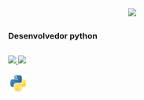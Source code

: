 <h1 align="center">
    <img src="https://readme-typing-svg.herokuapp.com/?font=Righteous&size=35&center=true&vCenter=true&width=520&height=70&duration=4000&lines=Olá!+👋;+Sou+Handerson+da+rocha+souza!;" />
</h1>
<h3>Desenvolvedor python </h3>

<!--


- 🔭 I’m currently working on ...
- 🌱 I’m currently learning ...
- 👯 I’m looking to collaborate on ...
- 🤔 I’m looking for help with ...
- 💬 Ask me about ...
- 📫 How to reach me: ...
- 😄 Pronouns: ...
- ⚡ Fun fact: ...
-->
##
<div>
  <a href="https://github.com/Handersonrs"> 
<img height="42%" src="https://github-readme-stats.vercel.app/api?username=handersonrs&show_icons=true&theme=dark&include_all_commits=true&count_private=true"/>
  <img height="50%
" src="https://github-readme-stats.vercel.app/api/top-langs/?username=handersonrs&layout=compact&langs_count=16&theme=dark"/>
</div>

<div style="display: inline_block"><br>
  <img align="center" alt="Handersonrs" height="40" width="40" src="https://raw.githubusercontent.com/devicons/devicon/master/icons/python/python-original.svg">
</div>

